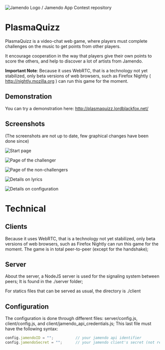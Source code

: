 ![Jamendo Logo / Jamendo App Contest repository](http://blog.jamendo.com.s3.amazonaws.com/wp-content/uploads/2012/04/jamendo_logo2.png "Jamendo App Contest 2013")

PlasmaQuizz
===========

PlasmaQuizz is a video-chat web game, where players must complete challenges on the music to get points from other players.

It encourage cooperation in the way that players give their own points to score the others, and help to discover a lot of artists from Jamendo.

**Important Note**: Because it uses WebRTC, that is a technology not yet stabilized, only beta versions of web browsers, such as Firefox Nightly ( http://nightly.mozilla.org ) can run this game for the moment.

Demonstration
-------------

You can try a demonstration here: http://plasmaquizz.lordblackfox.net/


Screenshots
-----------

(The screenshots are not up to date, few graphical changes have been done since)


![Start page](https://raw.github.com/lordblackfox/jamendo-contest/master/screenshots/2013-06-03%20-%20stage%2000.png)

![Page of the challenger](https://raw.github.com/lordblackfox/jamendo-contest/master/screenshots/2013-06-03%20-%20stage%2011.png)

![Page of the non-challengers](https://raw.github.com/lordblackfox/jamendo-contest/master/screenshots/2013-06-03%20-%20stage%2020.png)

![Details on lyrics](https://raw.github.com/lordblackfox/jamendo-contest/master/screenshots/2013-06-03%20-%20pad%20lyrics.png)

![Details on configuration](https://raw.github.com/lordblackfox/jamendo-contest/master/screenshots/2013-06-03%20-%20pad%20configuration.png)

Technical
=========

Clients
-------
Because it uses WebRTC, that is a technology not yet stabilized, only beta versions of web browsers, such as Firefox Nightly can run this game for the moment. The game is in total peer-to-peer (except for the handshake);

Server
------
About the server, a NodeJS server is used for the signaling system between peers; It is found in the ./server folder;

For statics files that can be served as usual, the directory is ./client

Configuration
-------------
The configuration is done through different files: server/config.js, client/config.js, and client/jamendo_api_credentials.js; This last file must have the following syntax:

```javascript
config.jamendoID = "";          // your jamendo api identifier
config.jamendoSecret = "";      // your jamendo client's secret (not really needed)
```



